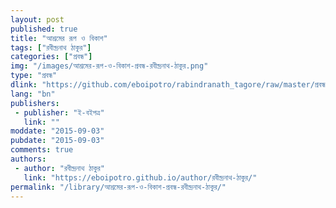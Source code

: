 ```yaml
---
layout: post
published: true
title: "আশ্রমের রূপ ও বিকাশ"
tags: ["রবীন্দ্রনাথ ঠাকুর"]
categories: ["প্রবন্ধ"]
img: "/images/আশ্রমের-রূপ-ও-বিকাশ-প্রবন্ধ-রবীন্দ্রনাথ-ঠাকুর.png"
type: "প্রবন্ধ"
dlink: "https://github.com/eboipotro/rabindranath_tagore/raw/master/প্রবন্ধ/আশ্রমের_রূপ_ও_বিকাশ.epub"
lang: "bn"
publishers: 
 - publisher: "ই-বইপত্র"
   link: ""
moddate: "2015-09-03"
pubdate: "2015-09-03"
comments: true
authors: 
 - author: "রবীন্দ্রনাথ ঠাকুর"
   link: "https://eboipotro.github.io/author/রবীন্দ্রনাথ-ঠাকুর/"
permalink: "/library/আশ্রমের-রূপ-ও-বিকাশ-প্রবন্ধ-রবীন্দ্রনাথ-ঠাকুর/"
---
```

